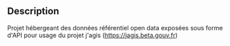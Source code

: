 ## Description

Projet hébergeant des données référentiel open data exposées sous forme d'API pour usage du projet j'agis (https://jagis.beta.gouv.fr)

